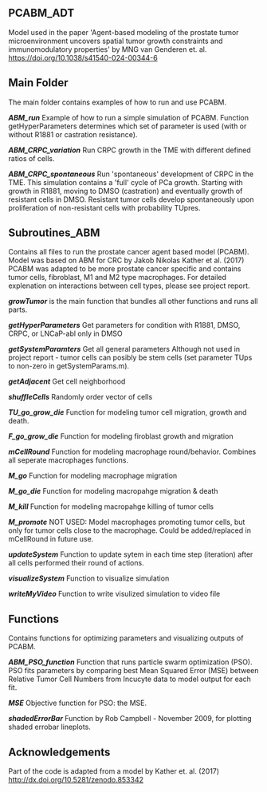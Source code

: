 ## PCABM_ADT

Model used in the paper 'Agent-based modeling of the prostate tumor microenvironment uncovers spatial tumor growth constraints and immunomodulatory properties' by MNG van Genderen et. al. https://doi.org/10.1038/s41540-024-00344-6

## Main Folder  
The main folder contains examples of how to run and use PCABM. 

***ABM_run***
Example of how to run a simple simulation of PCABM. Function getHyperParameters determines which set of parameter is used (with or without R1881 or castration resistance). 

***ABM_CRPC_variation***
Run CRPC growth in the TME with different defined ratios of cells.

***ABM_CRPC_spontaneous***
Run 'spontaneous' development of CRPC in the TME. 
This simulation contains a 'full' cycle of PCa growth. Starting with growth in R1881, moving to DMSO (castration) and eventually growth
of resistant cells in DMSO. Resistant tumor cells develop spontaneously upon proliferation of non-resistant cells with probability TUpres.

## Subroutines_ABM
Contains all files to run the prostate cancer agent based model (PCABM). Model was based on ABM for CRC by Jakob Nikolas Kather et al. (2017)
PCABM was adapted to be more prostate cancer specific and contains tumor cells, fibroblast, M1 and M2 type macrophages. 
For detailed explenation on interactions between cell types, please see project report. 

***growTumor*** is the main function that bundles all other functions and runs all parts. 

***getHyperParameters***
Get parameters for condition with R1881, DMSO, CRPC, or LNCaP-abl only in DMSO

***getSystemParamters***
Get all general parameters
Although not used in project report - tumor cells can posibly be stem cells (set parameter TUps to non-zero in getSystemParams.m).

***getAdjacent***
Get cell neighborhood

***shuffleCells***
Randomly order vector of cells

***TU_go_grow_die***
Function for modeling tumor cell migration, growth and death.

***F_go_grow_die***
Function for modeling firoblast growth and migration

***mCellRound***
Function for modeling macrophage round/behavior. Combines all seperate macrophages functions.

***M_go***
Function for modeling macrophage migration

***M_go_die***
Function for modeling macropahge migration & death

***M_kill***
Function for modeling macropahge killing of tumor cells

***M_promote***
NOT USED: Model macrophages promoting tumor cells, but only for tumor cells close to the macrophage. Could be added/replaced in mCellRound in future use.

***updateSystem***
Function to update sytem in each time step (iteration) after all cells performed their round of actions.

***visualizeSystem***
Function to visualize simulation

***writeMyVideo***
Function to write visulized simulation to video file

## Functions
Contains functions for optimizing parameters and visualizing outputs of PCABM. 

***ABM_PSO_function***
Function that runs particle swarm optimization (PSO). PSO fits parameters by comparing best Mean Squared Error (MSE) between Relative Tumor Cell Numbers from Incucyte data to model output for each fit.

***MSE***
Objective function for PSO: the MSE.  

***shadedErrorBar***
Function by Rob Campbell - November 2009, for plotting shaded errobar lineplots. 

## Acknowledgements
Part of the code is adapted from a model by Kather et. al. (2017) http://dx.doi.org/10.5281/zenodo.853342
